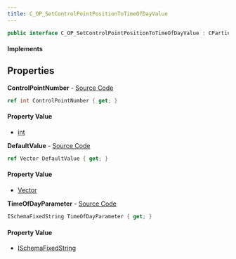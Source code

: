 ```yaml
---
title: C_OP_SetControlPointPositionToTimeOfDayValue
---
```


```csharp
public interface C_OP_SetControlPointPositionToTimeOfDayValue : CParticleFunctionPreEmission, CParticleFunctionOperator, CParticleFunction, ISchemaClass<CParticleFunction>, ISchemaClass<CParticleFunctionOperator>, ISchemaClass<CParticleFunctionPreEmission>, ISchemaClass<C_OP_SetControlPointPositionToTimeOfDayValue>, ISchemaField, ISchemaClass, INativeHandle
```

#### Implements

## Properties

**ControlPointNumber** - [Source Code](https://github.com/swiftly-solution/swiftlys2/blob/master/managed/src/SwiftlyS2.Generated/Schemas/Interfaces/C_OP_SetControlPointPositionToTimeOfDayValue.cs#L16)

```csharp
ref int ControlPointNumber { get; }
```

#### Property Value

- [int](https://learn.microsoft.com/dotnet/api/system.int32)

**DefaultValue** - [Source Code](https://github.com/swiftly-solution/swiftlys2/blob/master/managed/src/SwiftlyS2.Generated/Schemas/Interfaces/C_OP_SetControlPointPositionToTimeOfDayValue.cs#L20)

```csharp
ref Vector DefaultValue { get; }
```

#### Property Value

- [Vector](/docs/api/shared/natives/vector)

**TimeOfDayParameter** - [Source Code](https://github.com/swiftly-solution/swiftlys2/blob/master/managed/src/SwiftlyS2.Generated/Schemas/Interfaces/C_OP_SetControlPointPositionToTimeOfDayValue.cs#L18)

```csharp
ISchemaFixedString TimeOfDayParameter { get; }
```

#### Property Value

- [ISchemaFixedString](/docs/api/shared/schemas/ischemafixedstring)

